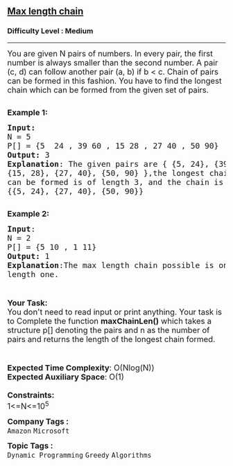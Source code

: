 <h2><a href="https://practice.geeksforgeeks.org/problems/max-length-chain/1">Max length chain</a></h2><h3>Difficulty Level : Medium</h3><hr><div class="problems_problem_content__Xm_eO"><p><span style="font-size:18px">You are given N&nbsp;pairs of numbers. In every pair, the first number is always smaller than the second number.&nbsp;A pair (c, d) can follow another pair (a, b) if b &lt; c. Chain of pairs can be formed in this fashion. You have to find&nbsp;the longest chain which can be formed from the&nbsp;given set of pairs.&nbsp;</span><br>
&nbsp;</p>

<p><span style="font-size:18px"><strong>Example 1:</strong></span></p>

<pre><span style="font-size:18px"><strong>Input:</strong>
N = 5
P[] = {5 &nbsp;24 , 39 60 , 15 28 , 27 40 , 50 90}
<strong>Output:</strong> 3
<strong>Explanation</strong>: The given pairs are { {5, 24}, {39, 60},
{15, 28}, {27, 40}, {50, 90} },the longest chain that
can be formed is of length 3, and the chain is
{{5, 24}, {27, 40}, {50, 90}}
</span></pre>

<p><br>
<span style="font-size:18px"><strong>Example 2:</strong></span></p>

<pre><span style="font-size:18px"><strong>Input</strong>:
N = 2
P[] = {5 10 , 1 11}
<strong>Output:</strong> 1
<strong>Explanation</strong>:The max length chain possible is&nbsp;only of
length one.
</span></pre>

<p>&nbsp;</p>

<p><span style="font-size:18px"><strong>Your Task:</strong><br>
You don't need to read input or print anything. Your task is to Complete the function&nbsp;<strong>maxChainLen()</strong>&nbsp;which takes a structure p[] denoting the pairs and n as the number of pairs and returns&nbsp;the length of the longest chain formed.</span></p>

<p>&nbsp;</p>

<p><span style="font-size:18px"><strong>Expected Time Complexity</strong>: O(Nlog(N))<br>
<strong>Expected Auxiliary Space</strong>: O(1)<br>
<br>
<strong>Constraints:</strong><br>
1&lt;=N&lt;=10<sup>5</sup></span></p>
</div><p><span style=font-size:18px><strong>Company Tags : </strong><br><code>Amazon</code>&nbsp;<code>Microsoft</code>&nbsp;<br><p><span style=font-size:18px><strong>Topic Tags : </strong><br><code>Dynamic Programming</code>&nbsp;<code>Greedy</code>&nbsp;<code>Algorithms</code>&nbsp;